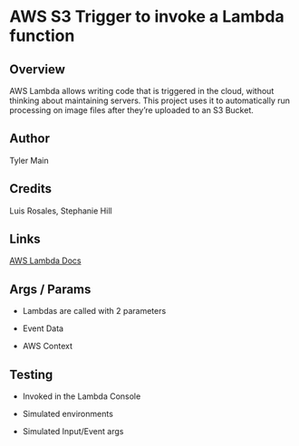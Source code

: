 # AWS S3 Trigger to invoke a Lambda function

## Overview

AWS Lambda allows writing code that is triggered in the cloud, without thinking about maintaining servers. This project uses it to automatically run processing on image files after they’re uploaded to an S3 Bucket.

## Author

Tyler Main

## Credits

Luis Rosales, Stephanie Hill

## Links

[AWS Lambda Docs](https://docs.aws.amazon.com/lambda/latest/dg/with-s3-example.html)

## Args / Params

- Lambdas are called with 2 parameters

- Event Data

- AWS Context

## Testing

- Invoked in the Lambda Console

- Simulated environments

- Simulated Input/Event args
